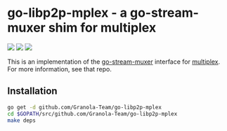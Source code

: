 # go-libp2p-mplex - a go-stream-muxer shim for multiplex

[![](https://img.shields.io/badge/made%20by-Protocol%20Labs-blue.svg?style=flat-square)](http://ipn.io) [![](https://img.shields.io/badge/freenode-%23ipfs-blue.svg?style=flat-square)](http://webchat.freenode.net/?channels=%23ipfs) ![](https://raw.githubusercontent.com/libp2p/go-stream-muxer/master/img/badge.png)

This is an implementation of the [go-stream-muxer](https://github.com/libp2p/go-stream-muxer) interface for [multiplex](https://github.com/Granola-Team/go-mplex). For more information, see that repo.

## Installation

```sh
go get -d github.com/Granola-Team/go-libp2p-mplex
cd $GOPATH/src/github.com/Granola-Team/go-libp2p-mplex
make deps
```
